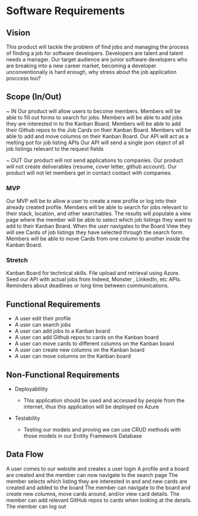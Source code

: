 # Software Requirements

## Vision
This product will tackle the problem of find jobs and managing the process of finding a job for software developers. Developers are talent and talent needs a manager. Our target audience are junior software developers who are breaking into a new career market, becoming a developer unconventionally is hard enough, why stress about the job application proccess too?


## Scope (In/Out)
~ IN
    Our product will allow users to become members.
    Members will be able to fill out forms to search for jobs.
    Members will be able to add jobs they are interested in to the Kanban Board.
    Members will be able to add their Github repos to the Job Cards on their Kanban Board.
    Members will be able to add and move columns on their Kanban Board.
    Our API will act as a melting pot for job listing APIs 
    Our API will send a single json object of all job listings relevant to the request fields
    
    
~ OUT
    Our product will not send applications to companies.
    Our product will not create deliverables (resume, cover letter, github account).
    Our product will not let members get in contact contact with companies.
    
### MVP
Our MVP will be to allow a user to create a new profile or log into their already created profile. Members will be able to search for jobs relevant to their stack, location, and other searchables. The results will populate a view page where the member will be able to select which job listings they want to add to their Kanban Board. When the user navigates to the Board View they will see Cards of job listings they have selected through the search form. Members will be able to move Cards from one column to another inside the Kanban Board.

### Stretch
Kanban Board for technical skills. File upload and retrieval using Azure. Seed our API with actual jobs from Indeed, Monster , LinkedIn, etc APIs. Reminders about deadlines or long time between communications.

## Functional Requirements
- A user edit their profile
- A user can search jobs
- A user can add jobs to a Kanban board
- A user can add Github repos to cards on the Kanban board
- A user can move cards to different columns on the Kanban board
- A user can create new columns on the Kanban board
- A user can move columns on the Kanban board

## Non-Functional Requirements
- Deployablility
    * This application should be used and accessed by people from the internet, thus this application will be deployed on Azure

- Testability
    * Testing our models and proving we can use CRUD methods with those models in our Enitity Framework Database

## Data Flow
A user comes to our website and creates a user login
A profile and a board are created and the member can now navigate to the search page
The member selects which listing they are interested in and and new cards are created and added to the board
The member can navigate to the board and create new columns, move cards around, and/or view card details.
The member can add relevant GitHub repos to cards when looking at the details.
The member can log out

